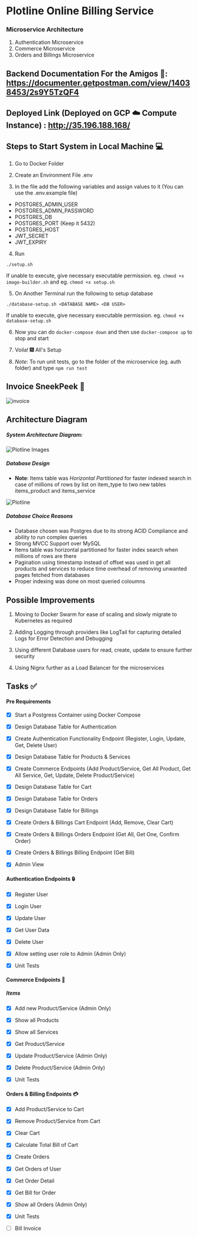 # Plotline Online Billing Service

### Microservice Architecture

1. Authentication Microservice
2. Commerce Microservice
3. Orders and Billings Microservice

## Backend Documentation For the Amigos :cowboy_hat_face:: https://documenter.getpostman.com/view/14038453/2s9Y5TzQF4

## Deployed Link (Deployed on GCP :cloud: Compute Instance) : http://35.196.188.168/

## Steps to Start System in Local Machine :computer:
1. Go to Docker Folder

2. Create an Environment File .env 

3. In the file add the following variables and assign values to it (You can use the .env.example file)
- POSTGRES_ADMIN_USER
- POSTGRES_ADMIN_PASSWORD
- POSTGRES_DB
- POSTGRES_PORT (Keep it 5432)
- POSTGRES_HOST
- JWT_SECRET
- JWT_EXPIRY

4. Run 

``` ./setup.sh ```

If unable to execute, give necessary executable permission. eg. ``` chmod +x image-builder.sh ``` and eg. ``` chmod +x setup.sh ```

5. On Another Terminal run the following to setup database

```./database-setup.sh <DATABASE NAME> <DB USER> ```

If unable to execute, give necessary executable permission. eg. ``` chmod +x database-setup.sh ```

6. Now you can do ```docker-compose down``` and then use ```docker-compose up``` to stop and start

7. Voila! :fireworks: All's Setup

8. *Note*: To run unit tests, go to the folder of the microservice (eg. auth folder) and type ``` npm run test ```

## Invoice SneekPeek :eyes:
![invoice](https://github.com/Rehaan1/PlotlineBillingSystem/assets/38107493/26f91c62-914b-44ac-9cb0-1f6bc19a036e)


## Architecture Diagram

##### System Architecture Diagram:

![Plotline Images](https://github.com/Rehaan1/PlotlineBillingSystem/assets/38107493/c824a46f-77a4-4807-bc65-9bbd3ecb9e55)

##### Database Design
- **Note**: Items table was *Horizontal Partitioned* for faster indexed search in case of millions of rows by list on item_type to two new tables items_product and items_service

![Plotline](https://github.com/Rehaan1/PlotlineBillingSystem/assets/38107493/47681b5c-ee79-4691-a5c1-ee8ea9c8ed62)


##### Database Choice Reasons
- Database chosen was Postgres due to its strong ACID Compliance and ability to run complex queries
- Strong MVCC Support over MySQL
- Items table was horizontal partitioned for faster index search when millions of rows are there
- Pagination using timestamp instead of offset was used in get all products and services to reduce time overhead of removing unwanted pages fetched from databases
- Proper indexing was done on most queried coloumns

## Possible Improvements
1. Moving to Docker Swarm for ease of scaling and slowly migrate to Kubernetes as required

2. Adding Logging through providers like LogTail for capturing detailed Logs for Error Detection and Debugging

3. Using different Database users for read, create, update to ensure further security

4. Using Nignx further as a Load Balancer for the microservices

## Tasks :white_check_mark:
#### Pre Requirements
- [X] Start a Postgress Container using Docker Compose

- [X] Design Database Table for Authentication

- [X] Create Authentication Functionality Endpoint (Register, Login, Update, Get, Delete User)

- [X] Design Database Table for Products & Services

- [X] Create Commerce Endpoints (Add Product/Service, Get All Product, Get All Service, Get, Update, Delete Product/Service)

- [X] Design Database Table for Cart

- [X] Design Database Table for Orders

- [X] Design Database Table for Billings

- [X] Create Orders & Billings Cart Endpoint (Add, Remove, Clear Cart)

- [X] Create Orders & Billings Orders Endpoint (Get All, Get One, Confirm Order)

- [X] Create Orders & Billings Billing Endpoint (Get Bill)

- [X] Admin View



#### Authentication Endpoints :lock:

- [X] Register User

- [X] Login User

- [X] Update User

- [X] Get User Data

- [X] Delete User

- [X] Allow setting user role to Admin (Admin Only)

- [X] Unit Tests


#### Commerce Endpoints :handbag:

##### Items

- [X] Add new Product/Service (Admin Only)

- [X] Show all Products

- [X] Show all Services

- [X] Get Product/Service

- [X] Update Product/Service (Admin Only)

- [X] Delete Product/Service (Admin Only)

- [X] Unit Tests


#### Orders & Billing Endpoints :credit_card:

- [X] Add Product/Service to Cart

- [X] Remove Product/Service from Cart

- [X] Clear Cart

- [X] Calculate Total Bill of Cart

- [X] Create Orders

- [X] Get Orders of User

- [X] Get Order Detail

- [X] Get Bill for Order

- [X] Show all Orders (Admin Only)

- [X] Unit Tests

- [ ] Bill Invoice
